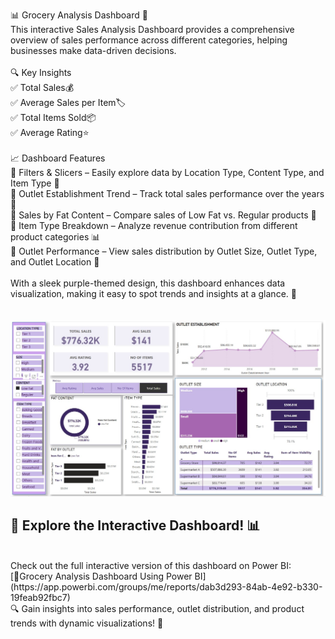 📊 Grocery Analysis Dashboard 🚀<br>
This interactive Sales Analysis Dashboard provides a comprehensive overview of sales performance across different categories, helping businesses make data-driven decisions.<br>
<br>
🔍 Key Insights<br>
✅ Total Sales💰<br>
✅ Average Sales per Item🏷️<br>
✅ Total Items Sold📦<br>
✅ Average Rating⭐<br>
<br>
📈 Dashboard Features<br>
🔹 Filters & Slicers – Easily explore data by Location Type, Content Type, and Item Type 🎯<br>
🔹 Outlet Establishment Trend – Track total sales performance over the years 📅<br>
🔹 Sales by Fat Content – Compare sales of Low Fat vs. Regular products 🍩<br>
🔹 Item Type Breakdown – Analyze revenue contribution from different product categories 📊<br>
🔹 Outlet Performance – View sales distribution by Outlet Size, Outlet Type, and Outlet Location 🏪<br>
<br>
With a sleek purple-themed design, this dashboard enhances data visualization, making it easy to spot trends and insights at a glance. 🚀<br>
<br>
<br>
![IMAGE](https://github.com/hollyviarptr/Grocery-Analysis-Dashboard/blob/main/Grocery%20Analysis.jpg)

## 🚀 Explore the Interactive Dashboard! 📊
<br>
Check out the full interactive version of this dashboard on Power BI:  <br>
[🔗Grocery Analysis Dashboard Using Power BI](https://app.powerbi.com/groups/me/reports/dab3d293-84ab-4e92-b330-19feab92fbc7) 
<br>
🔍 Gain insights into sales performance, outlet distribution, and product trends with dynamic visualizations! 🎯

